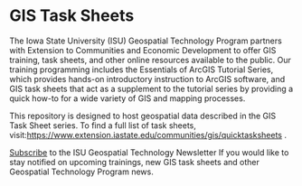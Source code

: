 GIS Task Sheets
=============

The Iowa State University (ISU) Geospatial Technology Program partners with Extension to Communities and Economic Development to offer GIS training, task sheets, and other online resources available to the public. Our training programming includes the Essentials of ArcGIS Tutorial Series, which provides hands-on introductory instruction to ArcGIS software, and GIS task sheets that act as a supplement to the tutorial series by providing a quick how-to for a wide variety of GIS and mapping processes. 

This repository is designed to host geospatial data described in the GIS Task Sheet series. To find a full list of task sheets, visit:<a href="https://www.extension.iastate.edu/communities/gis/quicktasksheets">https://www.extension.iastate.edu/communities/gis/quicktasksheets</a> .

<a href="http://www.extension.iastate.edu/communities/GIS/subscribe">Subscribe</a> to the ISU Geospatial Technology Newsletter If you would like to stay notified on upcoming trainings, new GIS task sheets and other Geospatial Technology Program news.
